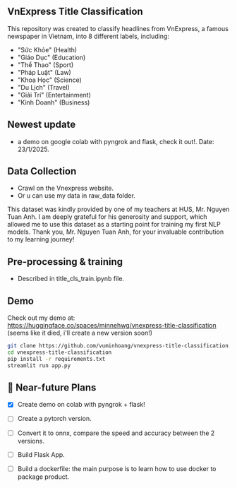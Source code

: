 ## VnExpress Title Classification
This repository was created to classify headlines from VnExpress, a famous newspaper in Vietnam, into 8 different labels, including: 
- "Sức Khỏe" (Health)
- "Giáo Dục" (Education)
- "Thể Thao" (Sport)
- "Pháp Luật" (Law)
- "Khoa Học" (Science)
- "Du Lịch" (Travel)
- "Giải Trí" (Entertainment)
- "Kinh Doanh" (Business)

## Newest update
- a demo on google colab with pyngrok and flask, check it out!. Date: 23/1/2025.

## Data Collection
- Crawl on the Vnexpress website.
- Or u can use my data in raw_data folder.

This dataset was kindly provided by one of my teachers at HUS, Mr. Nguyen Tuan Anh. I am deeply grateful for his generosity and support, which allowed me to use this dataset as a starting point for training my first NLP models. Thank you, Mr. Nguyen Tuan Anh, for your invaluable contribution to my learning journey!

## Pre-processing & training
- Described in title_cls_train.ipynb file.

## Demo
Check out my demo at: https://huggingface.co/spaces/minnehwg/vnexpress-title-classification (seems like it died, i'll create a new version soon!)

```bash
git clone https://github.com/vuminhoang/vnexpress-title-classification.git
cd vnexpress-title-classification
pip install -r requirements.txt
streamlit run app.py
```

## 🚀 Near-future Plans
- [x] Create demo on colab with pyngrok + flask!
- [ ] Create a pytorch version.
- [ ] Convert it to onnx, compare the speed and accuracy between the 2 versions.
- [ ] Build Flask App.
- [ ] Build a dockerfile: the main purpose is to learn how to use docker to package product.


  
